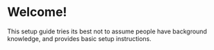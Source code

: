 # Welcome!

This setup guide tries its best not to assume people have background knowledge, and provides basic setup instructions.
